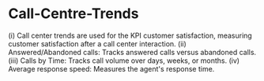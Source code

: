 # Call-Centre-Trends
(i) Call center trends are used for the KPI customer satisfaction, measuring customer satisfaction after a
call center interaction.
(ii) Answered/Abandoned calls: Tracks answered calls versus abandoned calls.
(iii) Calls by Time: Tracks call volume over days, weeks, or months.
(iv) Average response speed: Measures the agent's response time.

